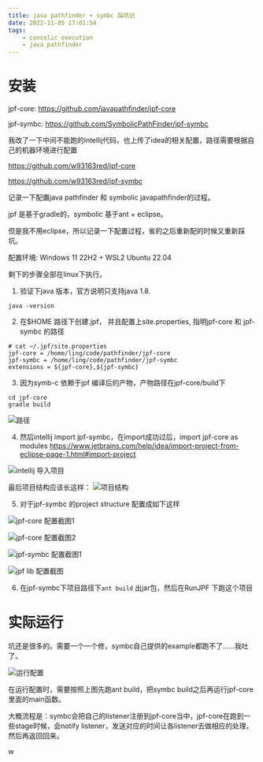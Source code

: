```yaml
---
title: java pathfinder + symbc 踩坑记
date: 2022-11-05 17:01:54
tags:
    - concolic execution
    - java pathfinder
---
```


# 安装
jpf-core: https://github.com/javapathfinder/jpf-core

jpf-symbc: https://github.com/SymbolicPathFinder/jpf-symbc

我改了一下中间不能跑的intellij代码，也上传了idea的相关配置，路径需要根据自己的机器环境进行配置

https://github.com/w93163red/jpf-core

https://github.com/w93163red/jpf-symbc


记录一下配置java pathfinder 和 symbolic javapathfinder的过程。

jpf 是基于gradle的，symbolic 基于ant + eclipse。

但是我不用eclipse，所以记录一下配置过程，省的之后重新配的时候又重新踩坑。

配置环境: Windows 11 22H2 + WSL2 Ubuntu 22.04

剩下的步骤全部在linux下执行。


1. 验证下java 版本，官方说明只支持java 1.8.
```shell
java -version
```
2. 在$HOME 路径下创建.jpf， 并且配置上site.properties, 指明jpf-core 和 jpf-symbc 的路径
```shell
# cat ~/.jpf/site.properties
jpf-core = /home/ling/code/pathfinder/jpf-core
jpf-symbc = /home/ling/code/pathfinder/jpf-symbc
extensions = ${jpf-core},${jpf-symbc}
```

3. 因为symb-c 依赖于jpf 编译后的产物，产物路径在jpf-core/build下
```shell
cd jpf-core
gradle build
```
![路径](/img/jpf-path.png)

4. 然后intellij import jpf-symbc，在import成功过后，import jpf-core as modules
https://www.jetbrains.com/help/idea/import-project-from-eclipse-page-1.html#import-project

![intellij 导入项目](/img/jpf-import-project.png)

最后项目结构应该长这样：
![项目结构](/img/jpf-project-structure.png)


5. 对于jpf-symbc 的project structure 配置成如下这样

![jpf-core 配置截图1](/img/jpf-modules-jpf-core.png)

![jpf-core 配置截图2](/img/jpf-modules-jpf-core-2.png)


![jpf-symbc 配置截图1](/img/jpf-symbc.png)

![jpf lib 配置截图](/img/jpf-lib.png)


6. 在jpf-symbc下项目路径下`ant build` 出jar包，然后在RunJPF 下跑这个项目

# 实际运行

坑还是很多的。需要一个一个修，symbc自己提供的example都跑不了……我吐了。

![运行配置](/img/run.png)

在运行配置时，需要按照上图先跑ant build，把symbc build之后再运行jpf-core里面的main函数。

大概流程是：symbc会把自己的listener注册到jpf-core当中，jpf-core在跑到一些stage时候，会notify listener，发送对应的时间让各listener去做相应的处理，然后再返回回来。

w